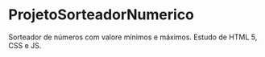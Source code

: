 # ProjetoSorteadorNumerico
 Sorteador de números com valore mínimos e máximos. Estudo de HTML 5, CSS e JS.
